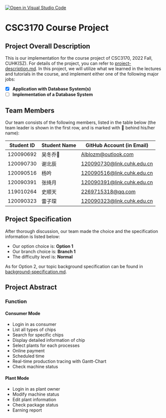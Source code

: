 [![Open in Visual Studio Code](https://classroom.github.com/assets/open-in-vscode-c66648af7eb3fe8bc4f294546bfd86ef473780cde1dea487d3c4ff354943c9ae.svg)](https://classroom.github.com/online_ide?assignment_repo_id=9434779&assignment_repo_type=AssignmentRepo)
# CSC3170 Course Project

## Project Overall Description

This is our implementation for the course project of CSC3170, 2022 Fall, CUHK(SZ). For details of the project, you can refer to [project-description.md](project-description.md). In this project, we will utilize what we learned in the lectures and tutorials in the course, and implement either one of the following major jobs:

<!-- Please fill in "x" to replace the blank space between "[]" to tick the todo item; it's ticked on the first one by default. -->

- [x] **Application with Database System(s)**
- [ ] **Implementation of a Database System**

## Team Members

Our team consists of the following members, listed in the table below (the team leader is shown in the first row, and is marked with 🚩 behind his/her name):

<!-- change the info below to be the real case -->

| Student ID | Student Name | GitHub Account (in Email) |
| ---------- | ------------ | ------------------------- |
| 120090692  | 吴冬乔🚩      | Alblozm@outlook.com       |
| 120090730  | 谢北辰        | 120090730@link.cuhk.edu.cn|
| 120090516  | 杨吟         | 120090516@link.cuhk.edu.cn        |
| 120090391  | 张绮月        | 120090391@link.cuhk.edu.cn            |
| 119010264  | 史顺天        | 2269715318@qq.com         |
| 120090323  | 雷子琛        | 120090323@link.cuhk.edu.cn         |

## Project Specification

<!-- You should remove the terms/sentence that is not necessary considering your option/branch/difficulty choice -->

After thorough discussion, our team made the choice and the specification information is listed below:

- Our option choice is: **Option 1**
- Our branch choice is: **Branch 1**
- The difficulty level is: **Normal**

As for Option 2, our topic background specification can be found in [background-specification.md](background-specification.md).

## Project Abstract

<!-- TODO -->
### Function
#### Consumer Mode
- Login in as consumer
- List all types of chips
- Search for specific chips
- Display detailed information of chip
- Select plants for each processes
- Online payment
- Scheduled time
- Real-time production tracing with Gantt-Chart
- Check machine status
#### Plant Mode
- Login in as plant owner
- Modify machine status
- Edit plant information
- Check package status
- Earning report
